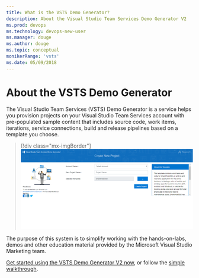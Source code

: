 ```yaml
---
title: What is the VSTS Demo Generator?
description: About the Visual Studio Team Services Demo Generator V2
ms.prod: devops  
ms.technology: devops-new-user
ms.manager: douge
ms.author: douge
ms.topic: conceptual
monikerRange: 'vsts'
ms.date: 05/09/2018
---
```


# About the VSTS Demo Generator

The Visual Studio Team Services (VSTS) Demo Generator is a service helps you provision projects on your Visual Studio Team Services account with pre-populated sample content that includes source code, work items, iterations, service connections, build and release pipelines based on a template you choose.

> [!div class="mx-imgBorder"]
![Image of VSTS Demo Generator main screen](_img/3.png)

The purpose of this system is to simplify working with the hands-on-labs, demos and other education material provided by the Microsoft Visual Studio Marketing team.

[Get started using the VSTS Demo Generator V2 now](https://vstsdemogenerator.azurewebsites.net/), or follow the [simple walkthrough](use-vsts-demo-generator-v2.md).